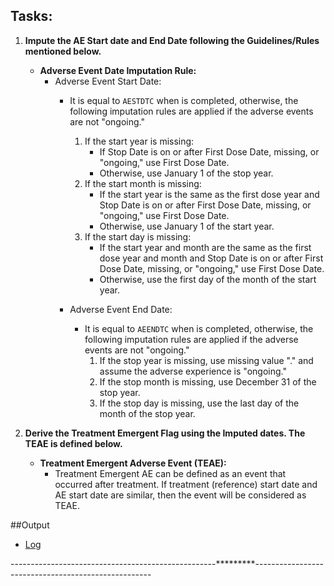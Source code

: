 ## Tasks:

1. **Impute the AE Start date and End Date following the Guidelines/Rules mentioned below.**

   - **Adverse Event Date Imputation Rule:**
     - Adverse Event Start Date:
       - It is equal to `AESTDTC` when is completed, otherwise, the following imputation rules are applied if the adverse events are not "ongoing."
         1. If the start year is missing:
            - If Stop Date is on or after First Dose Date, missing, or "ongoing," use First Dose Date.
            - Otherwise, use January 1 of the stop year.
         2. If the start month is missing:
            - If the start year is the same as the first dose year and Stop Date is on or after First Dose Date, missing, or "ongoing," use First Dose Date.
            - Otherwise, use January 1 of the start year.
         3. If the start day is missing:
            - If the start year and month are the same as the first dose year and month and Stop Date is on or after First Dose Date, missing, or "ongoing," use First Dose Date.
            - Otherwise, use the first day of the month of the start year.

       - Adverse Event End Date:
         - It is equal to `AEENDTC` when is completed, otherwise, the following imputation rules are applied if the adverse events are not "ongoing."
            1. If the stop year is missing, use missing value "." and assume the adverse experience is "ongoing."
            2. If the stop month is missing, use December 31 of the stop year.
            3. If the stop day is missing, use the last day of the month of the stop year.

2. **Derive the Treatment Emergent Flag using the Imputed dates. The TEAE is defined below.**

   - **Treatment Emergent Adverse Event (TEAE):**
     - Treatment Emergent AE can be defined as an event that occurred after treatment. If treatment (reference) start date and AE start date are similar, then the event will be considered as TEAE.
    

##Output
- [Log](https://github.com/princeadeyemoboy/safety-domain/blob/main/AE/Aevent.log)

---------------------------------------------------*********----------------------------------------------------
